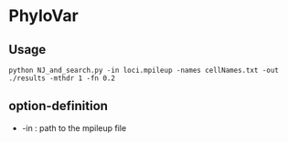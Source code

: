 # PhyloVar
## Usage
```
python NJ_and_search.py -in loci.mpileup -names cellNames.txt -out ./results -mthdr 1 -fn 0.2 
```

## option-definition
* -in : path to the mpileup file
